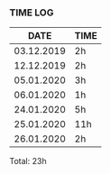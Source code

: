 ### TIME LOG
| DATE | TIME |
|------|------|
| 03.12.2019 | 2h | - Setup backend base files
| 12.12.2019 | 2h | - Setup frontend base files
| 05.01.2020 | 3h | - CRUD Controller
| 06.01.2020 | 1h | - CRUD Controller
| 24.01.2020 | 5h | - Frontend UI
| 25.01.2020 | 11h | - Frontend UI, Controller and Models, Research for streaming videos
| 26.01.2020 | 2h | - Login (Backend)
Total: 23h
